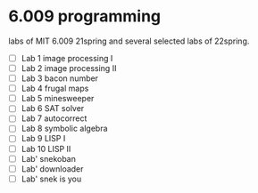 # 6.009 programming

labs of MIT 6.009 21spring and several selected labs of 22spring.

- [ ] Lab 1 image processing I
- [ ] Lab 2 image processing II
- [ ] Lab 3 bacon number
- [ ] Lab 4 frugal maps
- [ ] Lab 5 minesweeper
- [ ] Lab 6 SAT solver
- [ ] Lab 7 autocorrect
- [ ] Lab 8 symbolic algebra
- [ ] Lab 9 LISP I
- [ ] Lab 10 LISP II
- [ ] Lab' snekoban 
- [ ] Lab' downloader
- [ ] Lab' snek is you 
